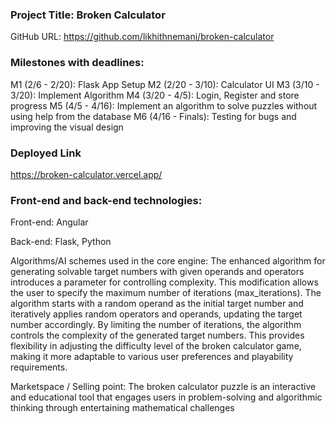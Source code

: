 ### Project Title: Broken Calculator
GitHub URL: https://github.com/likhithnemani/broken-calculator

### Milestones with deadlines:

M1 (2/6 - 2/20): Flask App Setup
M2 (2/20 - 3/10): Calculator UI
M3 (3/10 - 3/20): Implement Algorithm
M4 (3/20 - 4/5): Login, Register and store progress 
M5 (4/5 - 4/16): Implement an algorithm to solve puzzles without using help from the database
M6 (4/16 - Finals): Testing for bugs and improving the visual design

### Deployed Link
https://broken-calculator.vercel.app/

### Front-end and back-end technologies:

Front-end: Angular

Back-end: Flask, Python

Algorithms/AI schemes used in the core engine:  The enhanced algorithm for generating solvable target numbers with given operands and operators introduces a parameter for controlling complexity. This modification allows the user to specify the maximum number of iterations (max_iterations). The algorithm starts with a random operand as the initial target number and iteratively applies random operators and operands, updating the target number accordingly. By limiting the number of iterations, the algorithm controls the complexity of the generated target numbers. This provides flexibility in adjusting the difficulty level of the broken calculator game, making it more adaptable to various user preferences and playability requirements.

Marketspace / Selling point: The broken calculator puzzle is an interactive and educational tool that engages users in problem-solving and algorithmic thinking through entertaining mathematical challenges
